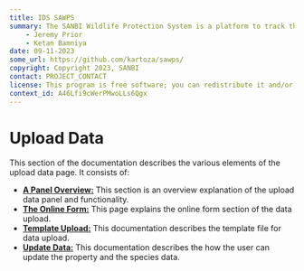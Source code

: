 ```yaml
---
title: IDS SAWPS
summary: The SANBI Wildlife Protection System is a platform to track the population levels of endangered wildlife.
    - Jeremy Prior
    - Ketan Bamniya
date: 09-11-2023
some_url: https://github.com/kartoza/sawps/
copyright: Copyright 2023, SANBI
contact: PROJECT_CONTACT
license: This program is free software; you can redistribute it and/or modify it under the terms of the GNU Affero General Public License as published by the Free Software Foundation; either version 3 of the License, or (at your option) any later version.
context_id: A46Lfi9cWerPMwoLLs6Qgx
---
```


# Upload Data
<!-- To Be Populated -->

This section of the documentation describes the various elements of the upload data page. It consists of:

* **[A Panel Overview:](panel.md)** This section is an overview explanation of the upload data panel and functionality.
* **[The Online Form:](online-form.md)** This page explains the online form section of the data upload.
* **[Template Upload:](template-upload.md)** This documentation describes the template file for data upload.
* **[Update Data:](update-data.md)** This documentation describes the how the user can update the property and the species data.
